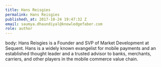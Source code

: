 ```yaml
---
title: Hans Reisgies
permalink: Hans Reisgies
published\_at: 2017-10-24 19:47:32 Z
email: saumya.dhaundiyal@knowledgefaber.com
role: author
---
```


body: Hans Reisgies is a Founder and SVP of Market Development at Sequent. Hans is a widely known evangelist for mobile payments and an established thought leader and a trusted advisor to banks, merchants, carriers, and other players in the mobile commerce value chain.